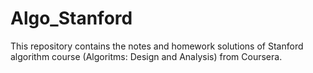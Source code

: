 # Algo_Stanford
This repository contains the notes and homework solutions of Stanford algorithm course (Algoritms: Design and Analysis) from Coursera.
